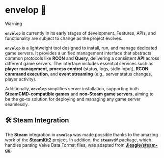 # envelop :construction:

> [!WARNING]
> **`envelop`** is currently in its early stages of development. Features, APIs, and functionality are subject to change as the project evolves.

**`envelop`** is a lightweight tool designed to install, run, and manage dedicated game servers. It provides a unified management interface that abstracts common protocols like **RCON** and **Query**, delivering a consistent **API** across different game servers. The interface includes essential services such as **player management**, **process control** (status, logs, stdin input), **RCON command execution**, and **event streaming** (e.g., server status changes, player activity).

Additionally, **`envelop`** simplifies server installation, supporting both **SteamCMD-compatible games** and **non-Steam game servers**, aiming to be the go-to solution for deploying and managing any game server seamlessly.

## 🛠️ Steam Integration
The **Steam** integration in **`envelop`** was made possible thanks to the amazing work of the **[SteamKit2](https://github.com/SteamRE/SteamKit)** project. In addition, the **`steamvdf`** package, which handles parsing Valve Data Format files, was adapted from **[Jleagle/steam-go](https://github.com/Jleagle/steam-go)**.